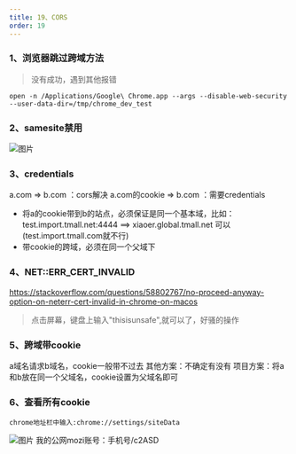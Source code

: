 ```yaml
---
title: 19、CORS
order: 19
---
```



### 1、浏览器跳过跨域方法
> 没有成功，遇到其他报错
```
open -n /Applications/Google\ Chrome.app --args --disable-web-security --user-data-dir=/tmp/chrome_dev_test
```

### 2、samesite禁用
![图片](https://robin2017.github.io/frontend-notes/images/samesite.png)

### 3、credentials
a.com => b.com ：cors解决
a.com的cookie => b.com ：需要credentials
+ 将a的cookie带到b的站点，必须保证是同一个基本域，比如：test.import.tmall.net:4444 ==> xiaoer.global.tmall.net 可以(test.import.tmall.com就不行)
+ 带cookie的跨域，必须在同一个父域下


### 4、NET::ERR_CERT_INVALID
https://stackoverflow.com/questions/58802767/no-proceed-anyway-option-on-neterr-cert-invalid-in-chrome-on-macos
> 点击屏幕，键盘上输入"thisisunsafe",就可以了，好骚的操作

### 5、跨域带cookie
a域名请求b域名，cookie一般带不过去
其他方案：不确定有没有
项目方案：将a和b放在同一个父域名，cookie设置为父域名即可

### 6、查看所有cookie
```
chrome地址栏中输入:chrome://settings/siteData
```
![图片](https://robin2017.github.io/frontend-notes/images/cookie.jpg)
我的公网mozi账号：手机号/c2ASD
